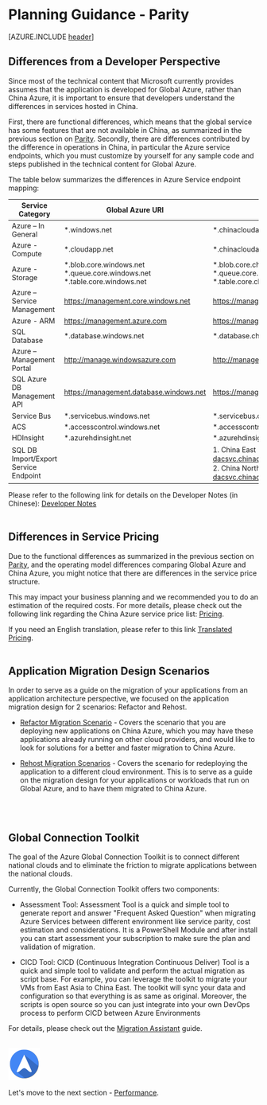 <properties
	pageTitle="Global Customer Playbook planning-guidance-parity "
	description="Global Customer Playbook planning-guidance-parity"
	services="global-customer-playbook"
	documentationCenter=""
	authors="jtong"
	manager="edwinc"
	editor=""
	tags="global-customer-playbook"/>

<tags
	ms.service="migration-lifecycle-planning"
	ms.workload=""
	ms.tgt_pltfrm=""
	ms.devlang="na"
	ms.topic="article"
	ms.date="11/21/2016"
	wacn.date="11/21/2016"
	wacn.lang="en" 
	ms.author="jtong"/>


# Planning Guidance - Parity

[AZURE.INCLUDE [header](../../../includes/planning-guidance.md)]

## Differences from a Developer Perspective

Since most of the technical content that Microsoft currently provides assumes that the application is developed for Global Azure, rather than China Azure, it is important to ensure that developers understand the differences in services hosted in China.
 
First, there are functional differences, which means that the global service has some features that are not available in China, as summarized in the previous section on [Parity](/solutions/global-customer/envisioning/guidance/parity/).
Secondly, there are differences contributed by the difference in operations in China, in particular the Azure service endpoints, which you must customize by yourself for any sample code and steps published in the technical content for Global Azure.
 
The table below summarizes the differences in Azure Service endpoint mapping:

Service Category | Global Azure URI | China Azure URI
---------------- | ---------------- | ----------------
Azure – In General | *.windows.net | *.chinacloudapi.cn
Azure - Compute | *.cloudapp.net | *.chinacloudapp.cn
Azure - Storage | *.blob.core.windows.net *.queue.core.windows.net *.table.core.windows.net | *.blob.core.chinacloudapi.cn *.queue.core.chinacloudapi.cn *.table.core.chinacloudapi.cn
Azure – Service Management | https://management.core.windows.net | https://management.core.chinacloudapi.cn
Azure - ARM | https://management.azure.com | https://management.chinacloudapi.cn
SQL Database | *.database.windows.net | *.database.chinacloudapi.cn
Azure – Management Portal | http://manage.windowsazure.com | http://manage.windowsazure.cn
SQL Azure DB Management API | https://management.database.windows.net | https://management.database.chinacloudapi.cn
Service Bus | *.servicebus.windows.net | *.servicebus.chinacloudapi.cn
ACS | *.accesscontrol.windows.net | *.accesscontrol.chinacloudapi.cn
HDInsight | *.azurehdinsight.net | *.azurehdinsight.cn
SQL DB Import/Export Service Endpoint |  | 1. China East： https://sh1prod-dacsvc.chinacloudapp.cn/dacwebservice.svc  2. China North：https://bj1prod-dacsvc.chinacloudapp.cn/dacwebservice.svc

Please refer to the following link for details on the Developer Notes (in Chinese): 
[Developer Notes](https://www.azure.cn/documentation/articles/developerdifferences/#dev-guide)
</br>
</br>

## Differences in Service Pricing

Due to the functional differences as summarized in the previous section on [Parity](/solutions/global-customer/envisioning/guidance/parity/), 
and the operating model differences comparing Global Azure and China Azure, you might notice that there are differences in the service price structure.
 
This may impact your business planning and we recommended you to do an estimation of the required costs. For more details, please check out the following link regarding the China Azure service price list: [Pricing](https://www.azure.cn/pricing/overview/).
 
If you need an English translation, please refer to this link
[Translated Pricing](https://translate.google.com.hk/translate?hl=zh-CN&sl=zh-CN&tl=en&u=https%3A%2F%2Fwww.azure.cn%2Fpricing%2Foverview%2F).
</br>
</br>

## Application Migration Design Scenarios

In order to serve as a guide on the migration of your applications from an application architecture perspective, we focused on the application migration design for 2 scenarios: Refactor and Rehost.

- [Refactor Migration Scenario](/solutions/global-customer/planning/guidance/refactor-migration/) - 
Covers the scenario that you are deploying new applications on China Azure, which you may have these applications already running on other cloud providers, and would like to look for solutions for a better and faster migration to China Azure.

- [Rehost Migration Scenarios](/solutions/global-customer/planning/guidance/rehost-migration/) - 
Covers the scenario for redeploying the application to a different cloud environment. This is to serve as a guide on the migration design for your applications or workloads that run on Global Azure, and to have them migrated to China Azure.
</br>
</br>

## Global Connection Toolkit

The goal of the Azure Global Connection Toolkit is to connect different national clouds and to eliminate the friction to migrate applications between the national clouds.

Currently, the Global Connection Toolkit offers two components:

- Assessment Tool: Assessment Tool is a quick and simple tool to generate report and answer "Frequent Asked Question" when migrating Azure Services between different environment like service parity, cost estimation and considerations. It is a PowerShell Module and after install you can start assessment your subscription to make sure the plan and validation of migration.

- CICD Tool: CICD (Continuous Integration Continuous Deliver) Tool is a quick and simple tool to validate and perform the actual migration as script base. For example, you can leverage the toolkit to migrate your VMs from East Asia to China East. The toolkit will sync your data and configuration so that everything is as same as original. Moreover, the scripts is open source so you can just integrate into your own DevOps process to perform CICD between Azure Environments

For details, please check out the [Migration Assistant](/solutions/global-customer/migration-assistant/) guide.
</br>
</br>

![navigation](../../media/navigation.png)

Let's move to the next section - [Performance](/solutions/global-customer/planning/guidance/performance/).






















































